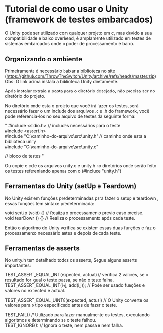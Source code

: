 # Tutorial de como usar o Unity (framework de testes embarcados)

O Unity pode ser utilizado com qualquer projeto em c, mas devido a sua compatibilidade e baixo overhead, é amplamente utilizado em testes de sistemas embarcados onde o poder de processamento é baixo.
  

## Organizando o ambiente

Primeiramente é necessário baixar a biblioteca no site (https://github.com/ThrowTheSwitch/Unity/archive/refs/heads/master.zip) 
Obs: O link acima instala a biblioteca Unity diretamente.

Após instalar extraia a pasta para o diretório desejado, não precisa ser no diretório do projeto.  

No diretório onde esta o projeto que você irá fazer os testes, será necessário fazer o um include dos arquivos .c e .h do framework,
você pode referencia-los no seu arquivo de testes da seguinte forma:

"
#include <stdio.h> // includes necessários para o teste  
#include <assert.h>  
#include "C:\caminho-do-arquivo\src\unity.h" // caminho onde esta a biblioteca unity  
#include "C:\caminho-do-arquivo\src\unity.c"  

// bloco de testes
"

Ou copie e cole os arquivos unity.c e unity.h no diretórios onde serão feito os testes refereniando apenas com o (#include "unity.h")

## Ferramentas do Unity (setUp e Teardown)

No Unity existem funções predeterminadas para fazer o setup e teardown , essas funções tem sintaxe predeterminada:

void setUp (void) {] // Realiza o processamento previo caso precise.  
void tearDown () {} //  Realiza o processamento após cada teste.  

Então o algoritmo do Unity verifica se existem essas duas funções e faz o processamento necessário antes e depois de cada teste. 

## Ferramentas de asserts

No unity.h tem detalhado todos os asserts, Segue alguns asserts importantes:

TEST_ASSERT_EQUAL_INT(expected, actual) // verifica 2 valores, se o resultado for igual o teste passa, se não o teste falha.  
TEST_ASSERT_EQUAL_INT(i+j, add(i,j)); // Pode ser usado funções e valores no expected e actual.  

TEST_ASSERT_EQUAL_UINT8(expected, actual) // O Unity converte os valores para o tipo especificado antes de fazer o teste.  

TEST_FAIL() // Utilizado para fazer manualmente os testes, executando algoritmos e determinando se o teste falhou.  
TEST_IGNORE(): // Ignora o teste, nem passa e nem falha.  
